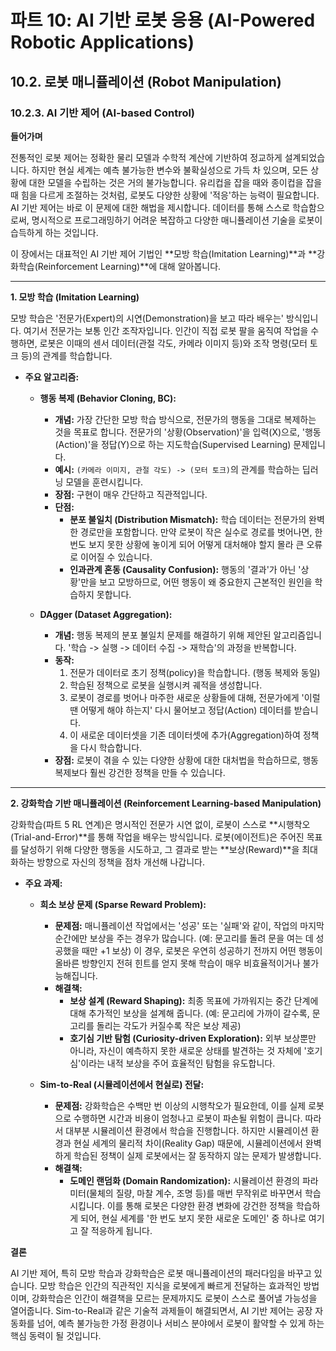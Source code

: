 # 파트 10: AI 기반 로봇 응용 (AI-Powered Robotic Applications)

## 10.2. 로봇 매니퓰레이션 (Robot Manipulation)

### 10.2.3. AI 기반 제어 (AI-based Control)

**들어가며**

전통적인 로봇 제어는 정확한 물리 모델과 수학적 계산에 기반하여 정교하게 설계되었습니다. 하지만 현실 세계는 예측 불가능한 변수와 불확실성으로 가득 차 있으며, 모든 상황에 대한 모델을 수립하는 것은 거의 불가능합니다. 유리컵을 잡을 때와 종이컵을 잡을 때 힘을 다르게 조절하는 것처럼, 로봇도 다양한 상황에 '적응'하는 능력이 필요합니다. AI 기반 제어는 바로 이 문제에 대한 해법을 제시합니다. 데이터를 통해 스스로 학습함으로써, 명시적으로 프로그래밍하기 어려운 복잡하고 다양한 매니퓰레이션 기술을 로봇이 습득하게 하는 것입니다.

이 장에서는 대표적인 AI 기반 제어 기법인 **모방 학습(Imitation Learning)**과 **강화학습(Reinforcement Learning)**에 대해 알아봅니다.

---

**1. 모방 학습 (Imitation Learning)**

모방 학습은 '전문가(Expert)의 시연(Demonstration)을 보고 따라 배우는' 방식입니다. 여기서 전문가는 보통 인간 조작자입니다. 인간이 직접 로봇 팔을 움직여 작업을 수행하면, 로봇은 이때의 센서 데이터(관절 각도, 카메라 이미지 등)와 조작 명령(모터 토크 등)의 관계를 학습합니다.

- **주요 알고리즘:**

  - **행동 복제 (Behavior Cloning, BC):**
    - **개념:** 가장 간단한 모방 학습 방식으로, 전문가의 행동을 그대로 복제하는 것을 목표로 합니다. 전문가의 '상황(Observation)'을 입력(X)으로, '행동(Action)'을 정답(Y)으로 하는 지도학습(Supervised Learning) 문제입니다.
    - **예시:** `(카메라 이미지, 관절 각도) -> (모터 토크)`의 관계를 학습하는 딥러닝 모델을 훈련시킵니다.
    - **장점:** 구현이 매우 간단하고 직관적입니다.
    - **단점:**
      - **분포 불일치 (Distribution Mismatch):** 학습 데이터는 전문가의 완벽한 경로만을 포함합니다. 만약 로봇이 작은 실수로 경로를 벗어나면, 한 번도 보지 못한 상황에 놓이게 되어 어떻게 대처해야 할지 몰라 큰 오류로 이어질 수 있습니다.
      - **인과관계 혼동 (Causality Confusion):** 행동의 '결과'가 아닌 '상황'만을 보고 모방하므로, 어떤 행동이 왜 중요한지 근본적인 원인을 학습하지 못합니다.

  - **DAgger (Dataset Aggregation):**
    - **개념:** 행동 복제의 분포 불일치 문제를 해결하기 위해 제안된 알고리즘입니다. '학습 -> 실행 -> 데이터 수집 -> 재학습'의 과정을 반복합니다.
    - **동작:**
      1. 전문가 데이터로 초기 정책(policy)을 학습합니다. (행동 복제와 동일)
      2. 학습된 정책으로 로봇을 실행시켜 궤적을 생성합니다.
      3. 로봇이 경로를 벗어나 마주한 새로운 상황들에 대해, 전문가에게 '이럴 땐 어떻게 해야 하는지' 다시 물어보고 정답(Action) 데이터를 받습니다.
      4. 이 새로운 데이터셋을 기존 데이터셋에 추가(Aggregation)하여 정책을 다시 학습합니다.
    - **장점:** 로봇이 겪을 수 있는 다양한 상황에 대한 대처법을 학습하므로, 행동 복제보다 훨씬 강건한 정책을 만들 수 있습니다.

---

**2. 강화학습 기반 매니퓰레이션 (Reinforcement Learning-based Manipulation)**

강화학습(파트 5 RL 연계)은 명시적인 전문가 시연 없이, 로봇이 스스로 **시행착오(Trial-and-Error)**를 통해 작업을 배우는 방식입니다. 로봇(에이전트)은 주어진 목표를 달성하기 위해 다양한 행동을 시도하고, 그 결과로 받는 **보상(Reward)**을 최대화하는 방향으로 자신의 정책을 점차 개선해 나갑니다.

- **주요 과제:**

  - **희소 보상 문제 (Sparse Reward Problem):**
    - **문제점:** 매니퓰레이션 작업에서는 '성공' 또는 '실패'와 같이, 작업의 마지막 순간에만 보상을 주는 경우가 많습니다. (예: 문고리를 돌려 문을 여는 데 성공했을 때만 +1 보상) 이 경우, 로봇은 우연히 성공하기 전까지 어떤 행동이 올바른 방향인지 전혀 힌트를 얻지 못해 학습이 매우 비효율적이거나 불가능해집니다.
    - **해결책:**
      - **보상 설계 (Reward Shaping):** 최종 목표에 가까워지는 중간 단계에 대해 추가적인 보상을 설계해 줍니다. (예: 문고리에 가까이 갈수록, 문고리를 돌리는 각도가 커질수록 작은 보상 제공)
      - **호기심 기반 탐험 (Curiosity-driven Exploration):** 외부 보상뿐만 아니라, 자신이 예측하지 못한 새로운 상태를 발견하는 것 자체에 '호기심'이라는 내적 보상을 주어 효율적인 탐험을 유도합니다.

  - **Sim-to-Real (시뮬레이션에서 현실로) 전달:**
    - **문제점:** 강화학습은 수백만 번 이상의 시행착오가 필요한데, 이를 실제 로봇으로 수행하면 시간과 비용이 엄청나고 로봇이 파손될 위험이 큽니다. 따라서 대부분 시뮬레이션 환경에서 학습을 진행합니다. 하지만 시뮬레이션 환경과 현실 세계의 물리적 차이(Reality Gap) 때문에, 시뮬레이션에서 완벽하게 학습된 정책이 실제 로봇에서는 잘 동작하지 않는 문제가 발생합니다.
    - **해결책:**
      - **도메인 랜덤화 (Domain Randomization):** 시뮬레이션 환경의 파라미터(물체의 질량, 마찰 계수, 조명 등)를 매번 무작위로 바꾸면서 학습시킵니다. 이를 통해 로봇은 다양한 환경 변화에 강건한 정책을 학습하게 되어, 현실 세계를 '한 번도 보지 못한 새로운 도메인' 중 하나로 여기고 잘 적응하게 됩니다.

**결론**

AI 기반 제어, 특히 모방 학습과 강화학습은 로봇 매니퓰레이션의 패러다임을 바꾸고 있습니다. 모방 학습은 인간의 직관적인 지식을 로봇에게 빠르게 전달하는 효과적인 방법이며, 강화학습은 인간이 해결책을 모르는 문제까지도 로봇이 스스로 풀어낼 가능성을 열어줍니다. Sim-to-Real과 같은 기술적 과제들이 해결되면서, AI 기반 제어는 공장 자동화를 넘어, 예측 불가능한 가정 환경이나 서비스 분야에서 로봇이 활약할 수 있게 하는 핵심 동력이 될 것입니다.
